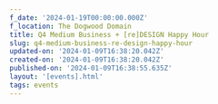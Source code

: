 ```yaml
---
f_date: '2024-01-19T00:00:00.000Z'
f_location: The Dogwood Domain
title: Q4 Medium Business + [re]DESIGN Happy Hour
slug: q4-medium-business-re-design-happy-hour
updated-on: '2024-01-09T16:38:20.042Z'
created-on: '2024-01-09T16:38:20.042Z'
published-on: '2024-01-09T16:38:55.635Z'
layout: '[events].html'
tags: events
---
```



